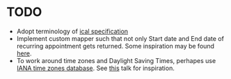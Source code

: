 TODO
====

* Adopt terminology of [ical specification](https://www.ietf.org/rfc/rfc2445.txt)
* Implement custom mapper such that not only Start date and End date of recurring appointment gets returned. Some inspiration may be found [here](https://github.com/ronnieholm/SPCalendarRecurrenceExpander/issues/16).
* To work around time zones and Daylight Saving Times, perhapes use [IANA time zones database](https://www.iana.org/time-zones). See [this](https://www.youtube.com/watch?v=Vwd3pduVGKY) talk for inspiration.
